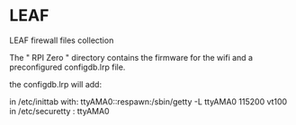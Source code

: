 # LEAF
LEAF firewall files collection

The " RPI Zero " directory contains the firmware for the wifi and a preconfigured configdb.lrp file.

the configdb.lrp will add:

in /etc/inittab with: ttyAMA0::respawn:/sbin/getty -L ttyAMA0 115200 vt100
in /etc/securetty : ttyAMA0
